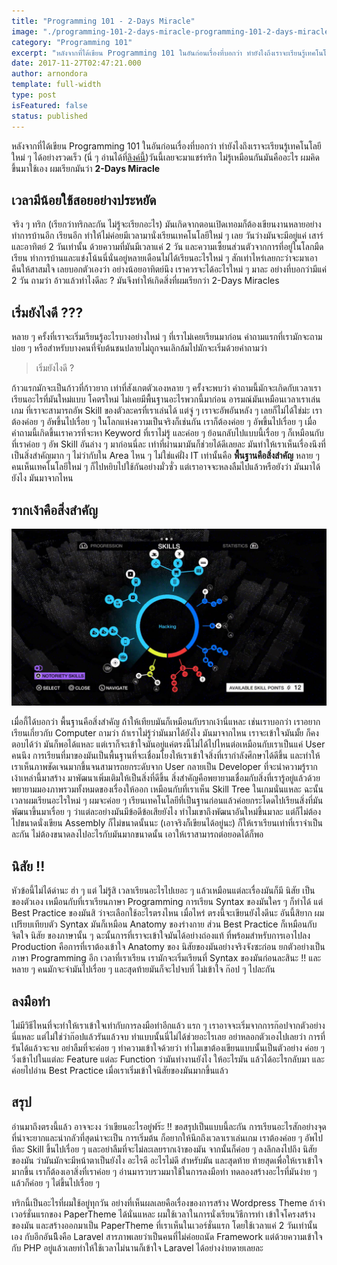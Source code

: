 ```yaml
---
title: "Programming 101 - 2-Days Miracle"
image: "./programming-101-2-days-miracle-programming-101-2-days-miracle-signed.png"
category: "Programming 101"
excerpt: "หลังจากที่ได้เขียน Programming 101 ในอันก่อนเรื่องที่บอกว่า ทำยังไงถึงเราจะเรียนรู้เทคโนโลยีใหม่ ๆ ได้อย่างรวดเร็ว"
date: 2017-11-27T02:47:21.000
author: arnondora
template: full-width
type: post
isFeatured: false
status: published
---
```


หลังจากที่ได้เขียน Programming 101 ในอันก่อนเรื่องที่บอกว่า ทำยังไงถึงเราจะเรียนรู้เทคโนโลยีใหม่ ๆ ได้อย่างรวดเร็ว (นี่ ๆ อ่านได้ที่[ลิงค์นี้][0])วันนี้เลยจะมาแชร์ทริก ไม่รู้เหมือนกันมันคืออะไร ผมคิดขึ้นมาใช้เอง ผมเรียกมันว่า **2-Days Miracle**

## เวลามีน้อยใช้สอยอย่างประหยัด

จริง ๆ ทริก (เรียกว่าทริกละกัน ไม่รู้จะเรียกอะไร) มันเกิดจากตอนเปิดเทอมก็ต้องเขียนงานหลายอย่าง ทำการบ้านอีก เรียนอีก ทำให้ไม่ค่อยมีเวลามานั่งเรียนเทคโนโลยีใหม่ ๆ เลย วันว่างมันจะมีอยู่แค่ เสาร์ และอาทิตย์ 2 วันเท่านั้น ด้วยความที่มันมีเวลาแค่ 2 วัน และความเซี้ยนส่วนตัวจากการที่อยู่ในโลกมืดเรียน ทำการบ้านและแข่งโน้นนี่นั่นอยู่หลายเดือนไม่ได้เรียนอะไรใหม่ ๆ สักเท่าไหร่เลยกะว่าจะมาเอาคืนให้สาสมใจ เลยบอกตัวเองว่า อย่างน้อยอาทิตย์นึง เราควรจะได้อะไรใหม่ ๆ มาละ อย่างที่บอกว่ามีแค่ 2 วัน ถามว่า อ้าวแล้วทำไงดีละ ? มันจึงทำให้เกิดสิ่งที่ผมเรียกว่า 2-Days Miracles

## เริ่มยังไงดี ???

หลาย ๆ ครั้งที่เราจะเริ่มเรียนรู้อะไรบางอย่างใหม่ ๆ ที่เราไม่เคยเรียนมาก่อน คำถามแรกที่เรามักจะถามบ่อย ๆ หรือสำหรับบางคนที่จับต้นชนปลายไม่ถูกจนเลิกล้มไปมักจะเริ่มด้วยคำถามว่า
>
> เริ่มยังไงดี ?

ก้าวแรกมักจะเป็นก้าวที่ก้าวยาก เท่าที่สังเกตตัวเองหลาย ๆ ครั้งจะพบว่า คำถามนี้มักจะเกิดกับเวลาเราเรียนอะไรที่มันใหม่แบบ โคตรใหม่ ไม่เคยมีพื้นฐานอะไรพวกนี้มาก่อน อารมณ์มันเหมือนเวลาเราเล่นเกม ที่เราจะสามารถอัพ Skill ของตัวละครที่เราเล่นได้ แต่จู่ ๆ เราจะอัพอันหลัง ๆ เลยก็ไม่ได้ใช่ม่ะ เราต้องค่อย ๆ อัพขึ้นไปเรื่อย ๆ ในโลกแห่งความเป็นจริงก็เช่นกัน เราก็ต้องค่อย ๆ อัพขึ้นไปเรื่อย ๆ เมื่อคำถามนี้เกิดขึ้นเราควรที่จะหา Keyword ที่เราไม่รู้ และค่อย ๆ ย้อนกลับไปแบบนี้เรื่อย ๆ ก็เหมือนกับที่เราค่อย ๆ อัพ Skill อันล่าง ๆ มาก่อนนี่ละ เท่าที่ผ่านมามันก็ช่วยได้ดีเลยละ มันทำให้เราเห็นเรื่องนึงที่เป็นสิ่งสำคัญมาก ๆ ไม่ว่ากับใน Area ไหน ๆ ไม่ใช่แค่ฝั่ง IT เท่านั้นคือ **พื้นฐานคือสิ่งสำคัญ** หลาย ๆ คนเห็นเทคโนโลยีใหม่ ๆ ก็ไปหยิบไปใช้กันอย่างมั่วซั่ว แต่เราอาจจะหลงลืมไปแล้วหรือยังว่า มันมาได้ยังไง มันมาจากไหน

## รากเง้าคือสิ่งสำคัญ

![](./programming-101-2-days-miracle-maxresdefault.jpg)

เมื่อกี้ได้บอกว่า พื้นฐานคือสิ่งสำคัญ ถ้าให้เทียบมันก็เหมือนกับรากเง้านี่แหละ เช่นเราบอกว่า เราอยากเรียนเกี่ยวกับ Computer ถามว่า ถ้าเราไม่รู้ว่ามันมาได้ยังไง มันมาจากไหน เราจะเข้าใจมันมั้ย ก็คงตอบได้ว่า มันก็พอได้แหละ แต่เราก็จะเข้าใจมันอยู่แค่ตรงนี้ไม่ได้ไปไหนต่อเหมือนกับเราเป็นแค่ User คนนึง การเรียนที่มาของมันเป็นพื้นฐานที่จะเชื่อมโยงให้เราเข้าใจสิ่งที่เรากำลังศึกษาได้ดีขึ้น และทำให้เราเห็นภาพชัดเจนมากขึ้นจนสามารถยกระดับจาก User กลายเป็น Developer ที่จะนำความรู้รากเง้าเหล่านี้มาสร้าง มาพัฒนาเพิ่มเติมให้เป็นสิ่งที่ดีขึ้น สิ่งสำคัญคือพยายามเชื่อมกับสิ่งที่เรารู้อยู่แล้วด้วย พยายามมองภาพรวมทั้งหมดของเรื่องให้ออก เหมือนกับที่เราเห็น Skill Tree ในเกมนั่นแหละ ฉะนั้นเวลาผมเรียนอะไรใหม่ ๆ ผมจะค่อย ๆ เรียนเทคโนโลยีที่เป็นฐานก่อนแล้วค่อยกระโดดไปเรียนสิ่งที่มันพัฒนาขึ้นมาเรื่อย ๆ ว่าแต่ละอย่างมันมีข้อดีข้อเสียยังไง ทำไมเขาถึงพัฒนาอันใหม่ขึ้นมาละ แต่ก็ไม่ต้องไปขนาดนั่งเขียน Assembly ก็ไม่ขนาดนั้นนะ (เอาจริงก็เขียนได้อยู่นะ) ก็ให้เราเรียนเท่าที่เราจำเป็นละกัน ไม่ต้องขนาดลงไปอะไรกับมันมากขนาดนั้น เอาให้เราสามารถต่อยอดได้ก็พอ

## นิสัย !!

หัวข้อนี้ไม่ได้ด่านะ ฮ่า ๆ แต่ ไม่รู้สิ เวลาเรียนอะไรไปเยอะ ๆ แล้วเหมือนแต่ละเรื่องมันก็มี นิสัย เป็นของตัวเอง เหมือนกับที่เราเรียนภาษา Programming การเรียน Syntax ของมันใคร ๆ ก็ทำได้ แต่ Best Practice ของมันสิ ว่าจะเลือกใช้อะไรตรงไหน เมื่อไหร่ ตรงนี้จะเขียนยังไงดีนะ อันนี้สิยาก ผมเปรียบเทียบตัว Syntax มันก็เหมือน Anatomy ของร่างกาย ส่วน Best Practice ก็เหมือนกับ จิตใจ นิสัย ของภาษานั้น ๆ ฉะนั้นการที่เราจะเข้าใจมันได้อย่างถ่องแท้ ที่พร้อมสำหรับการเอาไปลง Production คือการที่เราต้องเข้าใจ Anatomy ของ นิสัยของมันอย่างจริงจังซะก่อน ยกตัวอย่างเป็นภาษา Programming อีก เวลาที่เราเรียน เรามักจะเริ่มเรียนที่ Syntax ของมันก่อนละสินะ !! และหลาย ๆ คนมักจะจำมันไปเรื่อย ๆ และสุดท้ายมันก็จะไปจบที่ ไม่เข้าใจ ก๊อป ๆ ไปละกัน

## ลงมือทำ

ไม่มีวิธีไหนที่จะทำให้เราเข้าใจเท่ากับการลงมือทำอีกแล้ว แรก ๆ เราอาจจะเริ่มจากการก๊อปจากตัวอย่างนี่แหละ แต่ไม่ใช่ว่าก๊อปแล้วรันแล้วจบ ทำแบบนั้นนี่ไม่ได้ช่วยอะไรเลย อย่าหลอกตัวเองไปเลยว่า การที่รันได้แล้วจะจบ อย่าลืมที่จะค่อย ๆ ทำความเข้าใจด้วยว่า ทำไมเขาต้องเขียนแบบนั้นเป็นตัวอย่าง ค่อย ๆ วิ่งเข้าไปในแต่ละ Feature แต่ละ Function ว่ามันทำงานยังไง ให้อะไรมัน แล้วได้อะไรกลับมา และค่อยไปอ่าน Best Practice เมื่อเราเริ่มเข้าใจนิสัยของมันมากขึ้นแล้ว

## สรุป

อ่านมาถึงตรงนี้แล้ว อาจจะงง ว่าเขียนอะไรอยู่ฟร๊ะ !! ขอสรุปเป็นแบบนี้ละกัน การเรียนอะไรสักอย่างจุดที่น่าจะยากและน่ากลัวที่สุดน่าจะเป็น การเริ่มต้น ก็อยากให้นึกถึงเวลาเราเล่นเกม เราต้องค่อย ๆ อัพไปทีละ Skill ขึ้นไปเรื่อย ๆ และอย่าลืมที่จะไม่ละเลยรากเง้าของมัน จากนั้นก็ค่อย ๆ ลงลึกลงไปถึง นิสัยของมัน ว่ามันมักจะมีหน้าตาเป็นยังไง อะไรดี อะไรไม่ดี สำหรับมัน และสุดท้าย ท้ายสุดเพื่อให้เราเข้าใจมากขึ้น เราก็ต้องเอาสิ่งที่เราค่อย ๆ อ่านมารวบรวมมาใช้ในการลงมือทำ ทดลองสร้างอะไรที่มันง่าย ๆ แล้วก็ค่อย ๆ ไต่ขึ้นไปเรื่อย ๆ

ทริกนี้เป็นอะไรที่ผมใช้อยู่ทุกวัน อย่างที่เห็นผลเลยคือเรื่องของการสร้าง Wordpress Theme ถ้าจำเวอร์ชั่นแรกของ PaperTheme ได้นั่นแหละ ผมใช้เวลาในการนั่งเรียนวิธีการทำ เข้าใจโครงสร้างของมัน และสร้างออกมาเป็น PaperTheme ที่เราเห็นในเวอร์ชั่นแรก โดยใช้เวลาแค่ 2 วันเท่านั้นเอง กับอีกอันนึีงคือ Laravel สารภาพเลยว่าเป็นคนที่ไม่ค่อยถนัด Framework แต่ด้วยความเข้าใจกับ PHP อยู่แล้วเลยทำให้ใช้เวลาไม่นานก็เข้าใจ Laravel ได้อย่างง่ายดายเลยละ

[0]: https://www.arnondora.in.th/programming-101-learning-technology/
